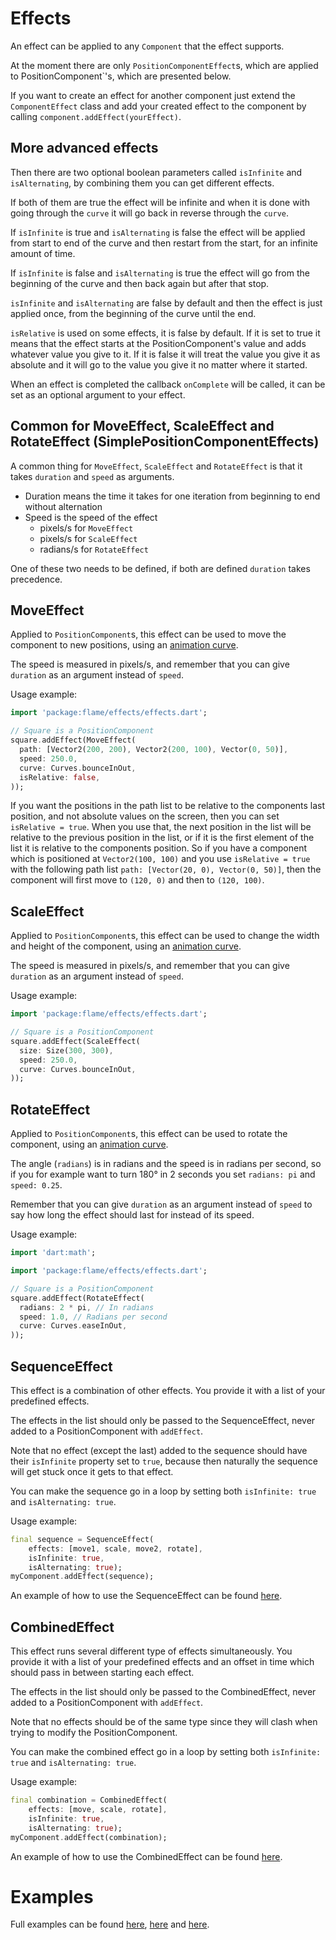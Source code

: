 # Effects
An effect can be applied to any `Component` that the effect supports.

At the moment there are only `PositionComponentEffect`s, which are applied to PositionComponent`'s, which are presented below.

If you want to create an effect for another component just extend the `ComponentEffect` class and add your created effect to the component by calling `component.addEffect(yourEffect)`.

## More advanced effects
Then there are two optional boolean parameters called `isInfinite` and `isAlternating`, by combining them you can get different effects.

If both of them are true the effect will be infinite and when it is done with going through the `curve` it will go back in reverse through the `curve`.

If `isInfinite` is true and `isAlternating` is false the effect will be applied from start to end of the curve and then restart from the start, for an infinite amount of time.

If `isInfinite` is false and `isAlternating` is true the effect will go from the beginning of the curve and then back again but after that stop.

`isInfinite` and `isAlternating` are false by default and then the effect is just applied once, from the beginning of the curve until the end.

`isRelative` is used on some effects, it is false by default. If it is set to true it means that the effect starts at the PositionComponent's value and adds whatever value you give to it. If it is false it will treat the value you give it as absolute and it will go to the value you give it no matter where it started.

When an effect is completed the callback `onComplete` will be called, it can be set as an optional argument to your effect.

## Common for MoveEffect, ScaleEffect and RotateEffect (SimplePositionComponentEffects)
A common thing for `MoveEffect`, `ScaleEffect` and `RotateEffect` is that it takes `duration` and `speed` as arguments.

- Duration means the time it takes for one iteration from beginning to end without alternation
- Speed is the speed of the effect
    - pixels/s for `MoveEffect`
    - pixels/s for `ScaleEffect`
    - radians/s for `RotateEffect`

One of these two needs to be defined, if both are defined `duration` takes precedence.

## MoveEffect

Applied to `PositionComponent`s, this effect can be used to move the component to new positions, using an [animation curve](https://api.flutter.dev/flutter/animation/Curves-class.html).

The speed is measured in pixels/s, and remember that you can give `duration` as an argument instead of `speed`.

Usage example:
```dart
import 'package:flame/effects/effects.dart';

// Square is a PositionComponent
square.addEffect(MoveEffect(
  path: [Vector2(200, 200), Vector2(200, 100), Vector(0, 50)],
  speed: 250.0,
  curve: Curves.bounceInOut,
  isRelative: false,
));
```

If you want the positions in the path list to be relative to the components last position, and not absolute values on the screen, then you can set `isRelative = true`.
When you use that, the next position in the list will be relative to the previous position in the list, or if it is the first element of the list it is relative to the components position.
So if you have a component which is positioned at `Vector2(100, 100)` and you use `isRelative = true` with the following path list `path: [Vector(20, 0), Vector(0, 50)]`, then the component will
first move to `(120, 0)` and then to `(120, 100)`.

## ScaleEffect

Applied to `PositionComponent`s, this effect can be used to change the width and height of the component, using an [animation curve](https://api.flutter.dev/flutter/animation/Curves-class.html).

The speed is measured in pixels/s, and remember that you can give `duration` as an argument instead of `speed`.

Usage example:
```dart
import 'package:flame/effects/effects.dart';

// Square is a PositionComponent
square.addEffect(ScaleEffect(
  size: Size(300, 300),
  speed: 250.0,
  curve: Curves.bounceInOut,
));
```

## RotateEffect

Applied to `PositionComponent`s, this effect can be used to rotate the component, using an [animation curve](https://api.flutter.dev/flutter/animation/Curves-class.html).

The angle (`radians`) is in radians and the speed is in radians per second, so if you for example want to turn 180° in 2 seconds you set `radians: pi` and `speed: 0.25`.

Remember that you can give `duration` as an argument instead of `speed` to say how long the effect should last for instead of its speed.

Usage example:
```dart
import 'dart:math';

import 'package:flame/effects/effects.dart';

// Square is a PositionComponent
square.addEffect(RotateEffect(
  radians: 2 * pi, // In radians
  speed: 1.0, // Radians per second
  curve: Curves.easeInOut,
));
```

## SequenceEffect

This effect is a combination of other effects. You provide it with a list of your predefined effects.
 
The effects in the list should only be passed to the SequenceEffect, never added to a PositionComponent with `addEffect`.

Note that no effect (except the last) added to the sequence should have their `isInfinite` property set to `true`, because then naturally the sequence will get stuck once it gets to that effect.

You can make the sequence go in a loop by setting both `isInfinite: true` and `isAlternating: true`.

Usage example:
```dart
final sequence = SequenceEffect(
    effects: [move1, scale, move2, rotate],
    isInfinite: true, 
    isAlternating: true);
myComponent.addEffect(sequence);
```
An example of how to use the SequenceEffect can be found [here](/doc/examples/effects/sequence_effect).
 
## CombinedEffect

This effect runs several different type of effects simultaneously. You provide it with a list of your predefined effects and an offset in time which should pass in between starting each effect.
 
The effects in the list should only be passed to the CombinedEffect, never added to a PositionComponent with `addEffect`.

Note that no effects should be of the same type since they will clash when trying to modify the PositionComponent.

You can make the combined effect go in a loop by setting both `isInfinite: true` and `isAlternating: true`.

Usage example:
```dart
final combination = CombinedEffect(
    effects: [move, scale, rotate],
    isInfinite: true, 
    isAlternating: true);
myComponent.addEffect(combination);
```
An example of how to use the CombinedEffect can be found [here](/doc/examples/effects/combined_effect).
 
# Examples

Full examples can be found [here](/doc/examples/effects/simple), [here](/doc/examples/effects/infinite_effects) and [here](/doc/examples/effects/combined_effects).
